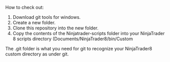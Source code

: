 How to check out:

1. Download git tools for windows.
2. Create a new folder.
3. Clone this repository into the new folder.
4. Copy the contents of the Ninjatrader-scripts folder into your NinjaTrader 8 scripts directory (Documents/NinjaTrader8/bin/Custom

The .git folder is what you need for git to recognize your NinjaTrader8 custom directory as under git.